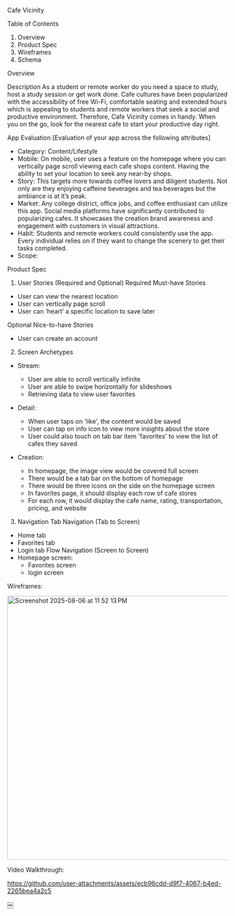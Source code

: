 Cafe Vicinity 

Table of Contents
1. Overview
2. Product Spec
3. Wireframes
4. Schema

Overview

Description
As a student or remote worker do you need a space to study, host a study session or get work done. Cafe cultures have been popularized with the accessibility of free Wi-Fi, comfortable seating and extended hours which is appealing to students and remote workers that seek a social and productive environment. Therefore, Cafe Vicinity comes in handy. When you on the go, look for the nearest cafe to start your productive day right.

App Evaluation
[Evaluation of your app across the following attributes]
* Category: Content/Lifestyle 
* Mobile: On mobile, user uses a feature on the homepage where you can vertically page scroll viewing each cafe shops content. Having the ability to set your location to seek any near-by shops.
* Story: This targets more towards coffee lovers and diligent students. Not only are they enjoying caffeine beverages and tea beverages but the ambiance is at it’s peak.  
* Market: Any college district, office jobs, and coffee enthusiast can utilize this app. Social media platforms have significantly contributed to popularizing cafes. It showcases the creation brand awareness and engagement with customers in visual attractions. 
* Habit: Students and remote workers could consistently use the app. Every individual relies on if they want to change the scenery to get their tasks completed. 
* Scope: 

Product Spec

1. User Stories (Required and Optional)
Required Must-have Stories
- User can view the nearest location 
- User can vertically page scroll
- User can ‘heart’ a specific location to save later 

Optional Nice-to-have Stories
- User can create an account 
 
2. Screen Archetypes
* Stream:
  - User are able to scroll vertically infinite
  - User are able to swipe horizontally for slideshows
  - Retrieving data to view user favorites  

* Detail:
  - When user taps on 'like', the content would be saved
  - User can tap on info icon to view more insights about the store
  - User could also touch on tab bar item 'favorites' to view the list of cafes they saved
    
* Creation:
  - In homepage, the image view would be covered full screen
  - There would be a tab bar on the bottom of homepage
  - There would be three icons on the side on the homepage screen
  - In favorites page, it should display each row of cafe stores
  - For each row, it would display the cafe name, rating, transportation, pricing, and website

3. Navigation
Tab Navigation (Tab to Screen)
* Home tab 
* Favorites tab
* Login tab
Flow Navigation (Screen to Screen)
* Homepage screen:
  - Favorites screen
  - login screen

Wireframes:

<img width="1424" height="602" alt="Screenshot 2025-08-06 at 11 52 13 PM" src="https://github.com/user-attachments/assets/9640391e-9ddf-4ab9-a500-34241c999f7a" />

Video Walkthrough:

https://github.com/user-attachments/assets/ecb96cdd-d9f7-4067-b4ed-2265bea4a2c5

￼

